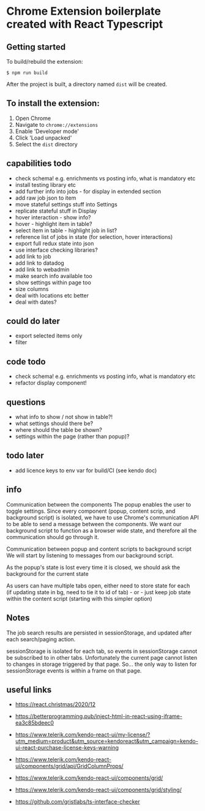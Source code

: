 # Chrome Extension boilerplate created with React Typescript

## Getting started


To build/rebuild the extension:

```
$ npm run build
```

After the project is built, a directory named `dist` will be created. 


## To install the extension:

1. Open Chrome
2. Navigate to `chrome://extensions`
3. Enable 'Developer mode'
4. Click 'Load unpacked'
5. Select the `dist` directory



## capabilities todo
- check schema! e.g. enrichments vs posting info, what is mandatory etc
- install testing library etc
- add further info into jobs - for display in extended section
- add raw job json to item
- move stateful settings stuff into Settings
- replicate stateful stuff in Display
- hover interaction - show info?
- hover - highlight item in table?
- select item in table - highlight job in list?   
- reference list of jobs in state (for selection, hover interactions)
- export full redux state into json
- use interface checking libraries?
- add link to job
- add link to datadog
- add link to webadmin
- make search info available too
- show settings within page too
- size columns
- deal with locations etc better
- deal with dates?

## could do later
- export selected items only
- filter

## code todo
- check schema! e.g. enrichments vs posting info, what is mandatory etc
- refactor display component!

## questions
- what info to show / not show in table?!
- what settings should there be?
- where should the table be shown?
- settings within the page (rather than popup)?

## todo later
- add licence keys to env var for build/CI (see kendo doc)
  
## info

Communication between the components
The popup enables the user to toggle settings. 
Since every component (popup, content scrip, and background script) is isolated, 
we have to use Chrome's communication API to be able to send a message between 
the components. We want our background script to function as a browser wide state, 
and therefore all the communication should go through it.

Communication between popup and content scripts to background script
We will start by listening to messages from our background script.

As the popup's state is lost every time it is closed, we should ask the 
background for the current state

As users can have multiple tabs open, either need to store state for each  
(if updating state in bg, need to tie it to id of tab) - or - 
just keep job state within the content script (starting with this simpler option)
 

## Notes

The job search results are persisted in sessionStorage, and updated after each search/paging action.

sessionStorage is isolated for each tab, so events in sessionStorage cannot be subscribed to in other tabs.
Unfortunately the current page cannot listen to changes in storage triggered by that page.
So... the only way to listen for sessionStorage events is within a frame on that page.


## useful links
- https://react.christmas/2020/12
- https://betterprogramming.pub/inject-html-in-react-using-iframe-ea3c85bdeec0
- https://www.telerik.com/kendo-react-ui/my-license/?utm_medium=product&utm_source=kendoreact&utm_campaign=kendo-ui-react-purchase-license-keys-warning

- https://www.telerik.com/kendo-react-ui/components/grid/api/GridColumnProps/
- https://www.telerik.com/kendo-react-ui/components/grid/
- https://www.telerik.com/kendo-react-ui/components/grid/styling/
- https://github.com/gristlabs/ts-interface-checker